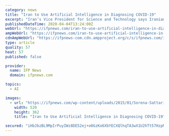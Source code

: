 ```yaml
---
category: news
title: "Iran to Use Artificial Intelligence in Diagnosing COVID-19"
excerpt: "Iran’s Vice President for Science and Technology says Iranian researchers have gained an achievement to diagnose COVID-19 disease by artificial intelligence. Referring to the ability of knowledge-based companies to produce corona detection kits and medical equipment and prevent the spread of the virus in the country, Sorena Sattari said the ..."
publishedDateTime: 2020-04-04T13:24:00Z
webUrl: "https://ifpnews.com/iran-to-use-artificial-intelligence-in-diagnosing-covid-19"
ampWebUrl: "https://ifpnews.com/iran-to-use-artificial-intelligence-in-diagnosing-covid-19/amp"
cdnAmpWebUrl: "https://ifpnews-com.cdn.ampproject.org/c/s/ifpnews.com/iran-to-use-artificial-intelligence-in-diagnosing-covid-19/amp"
type: article
quality: 57
heat: 57
published: false

provider:
  name: IFP News
  domain: ifpnews.com

topics:
  - AI

images:
  - url: "https://ifpnews.com/wp-content/uploads/2015/01/Sorena-Sattari.jpg"
    width: 520
    height: 362
    title: "Iran to Use Artificial Intelligence in Diagnosing COVID-19"

secured: "iHbJbzBL9MpIrPuyIWz8DE52ej+o0GzKo6XbYECXQlhqTA3wX1U2hTt57HzpMsDQ6zsSV5uZMyYSOKtY7AwmDil79xmIfverQdj4PwIzbHoFC0Fu+pSYAEgZgj920nLXtc/1G5TzioFVhblsuUTw/zeDd6cxfgD1P2/PXzSB8dQAW3tH+pyP9MZ0IsflJAlE3t/uX/31Jqo3h26/LnRNZUCYFzTZDVNIEddrh+82TOTEc3OC1fnrU12BiE0uyiCQHwrDehEeZyKZJras0gGNrOmPG0BL6BTmYVjchMJeO15j+b7roClWSyiD8EZ48YyGADUeSUtYJ9uFJlu47Xl5jIYDEMuzbt+1SdsIwPp/XxlFV1YFY8Bfw/FY5H0a+8cye+OyDBlOCLLZg2P+882p/ZaN8f1RNgOTmUnwnGyTlRUSJeDl1OtBanb82FgO55+sNdh27DTp4VIaT/u5wP6qaM/+h1WEO4koSlfRLItHH10=;+FW7Ya+U0TTG37xPEDbQ6A=="
---
```


